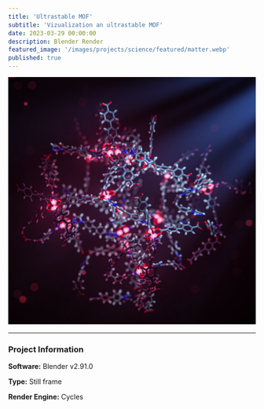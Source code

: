```yaml
---
title: 'Ultrastable MOF'
subtitle: 'Vizualization an ultrastable MOF'
date: 2023-03-29 00:00:00
description: Blender Render
featured_image: '/images/projects/science/featured/matter.webp'
published: true
---
```


![](/images/projects/science/full_size/matter.webp)

---

### Project Information

**Software:** Blender v2.91.0

**Type:** Still frame

**Render Engine:** Cycles
